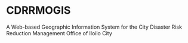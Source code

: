 # CDRRMOGIS
A Web-based Geographic Information System for the City Disaster Risk Reduction Management Office of Iloilo City
